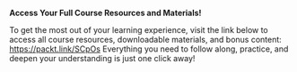 **Access Your Full Course Resources and Materials!**

To get the most out of your learning experience, visit the link below to access all course resources, downloadable materials, and bonus content: https://packt.link/SCpOs
Everything you need to follow along, practice, and deepen your understanding is just one click away!

